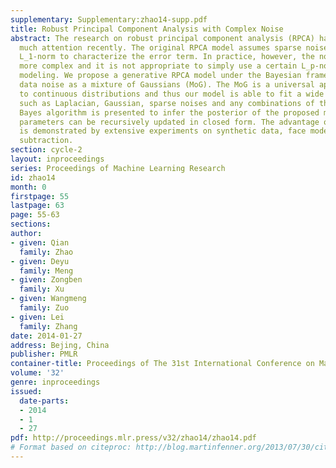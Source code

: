 ```yaml
---
supplementary: Supplementary:zhao14-supp.pdf
title: Robust Principal Component Analysis with Complex Noise
abstract: The research on robust principal component analysis (RPCA) has been attracting
  much attention recently. The original RPCA model assumes sparse noise, and use the
  L_1-norm to characterize the error term. In practice, however, the noise is much
  more complex and it is not appropriate to simply use a certain L_p-norm for noise
  modeling. We propose a generative RPCA model under the Bayesian framework by modeling
  data noise as a mixture of Gaussians (MoG). The MoG is a universal approximator
  to continuous distributions and thus our model is able to fit a wide range of noises
  such as Laplacian, Gaussian, sparse noises and any combinations of them. A variational
  Bayes algorithm is presented to infer the posterior of the proposed model. All involved
  parameters can be recursively updated in closed form. The advantage of our method
  is demonstrated by extensive experiments on synthetic data, face modeling and background
  subtraction.
section: cycle-2
layout: inproceedings
series: Proceedings of Machine Learning Research
id: zhao14
month: 0
firstpage: 55
lastpage: 63
page: 55-63
sections: 
author:
- given: Qian
  family: Zhao
- given: Deyu
  family: Meng
- given: Zongben
  family: Xu
- given: Wangmeng
  family: Zuo
- given: Lei
  family: Zhang
date: 2014-01-27
address: Bejing, China
publisher: PMLR
container-title: Proceedings of The 31st International Conference on Machine Learning
volume: '32'
genre: inproceedings
issued:
  date-parts:
  - 2014
  - 1
  - 27
pdf: http://proceedings.mlr.press/v32/zhao14/zhao14.pdf
# Format based on citeproc: http://blog.martinfenner.org/2013/07/30/citeproc-yaml-for-bibliographies/
---
```

